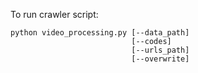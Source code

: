 To run crawler script:

```
python video_processing.py [--data_path]
                           [--codes]
                           [--urls_path]
                           [--overwrite]
```


